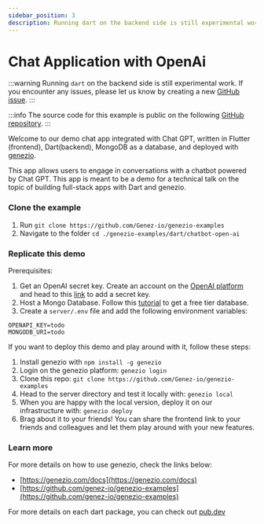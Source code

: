 ```yaml
---
sidebar_position: 3
description: Running dart on the backend side is still experimental work. If you encounter any issues, please let us know by creating a new GitHub issue.
---
```


# Chat Application with OpenAi

<head>
  <title>Chat Application with OpenAi & Dart</title>
</head>

:::warning
Running `dart` on the backend side is still experimental work. If you encounter any issues, please let us know by creating a new [GitHub issue](https://github.com/Genez-io/genezio/issues).
:::

:::info
The source code for this example is public on the following [GitHub repository](https://github.com/Genez-io/genezio-examples/tree/master/dart/chatbot-openai).
:::

Welcome to our demo chat app integrated with Chat GPT, written in Flutter (frontend), Dart(backend), MongoDB as a database, and deployed with [genezio](https://genezio.com/).

This app allows users to engage in conversations with a chatbot powered by Chat GPT.
This app is meant to be a demo for a technical talk on the topic of building full-stack apps with Dart and genezio.

### Clone the example

1. Run `git clone https://github.com/Genez-io/genezio-examples`
2. Navigate to the folder `cd ./genezio-examples/dart/chatbot-open-ai`

### Replicate this demo

Prerequisites:

1. Get an OpenAI secret key. Create an account on the [OpenAI platform](https://platform.openai.com/) and head to this [link](https://platform.openai.com/account/api-keys) to add a secret key.
2. Host a Mongo Database. Follow this [tutorial](https://genezio.com/docs/tutorials/connect-to-mongodb-atlas) to get a free tier database.
3. Create a `server/.env` file and add the following environment variables:
```env
OPENAPI_KEY=todo
MONGODB_URI=todo
```

If you want to deploy this demo and play around with it, follow these steps:

1. Install genezio with `npm install -g genezio`
2. Login on the genezio platform: `genezio login`
3. Clone this repo: `git clone https://github.com/Genez-io/genezio-examples`
4. Head to the server directory and test it locally with: `genezio local`
5. When you are happy with the local version, deploy it on our infrastructure with: `genezio deploy`
6. Brag about it to your friends! You can share the frontend link to your friends and colleagues and let them play around with your new features.

### Learn more

For more details on how to use genezio, check the links below:

- [https://genezio.com/docs](https://genezio.com/docs)
- [https://github.com/genez-io/genezio-examples](https://github.com/genez-io/genezio-examples)

For more details on each dart package, you can check out [pub.dev](https://pub.dev/)

